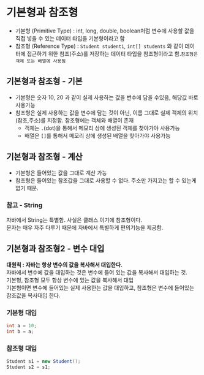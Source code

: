 # 기본형과 참조형
- 기본형 (Primitive Type) : int, long, double, boolean처럼 변수에 사용할 값을 직접 넣을 수 있는 데이터 타입을 기본형이라고 함
- 참조형 (Reference Type) : `Student student1`, `int[] students` 와 같이 데이터에 접근하기 위한 참조(주소)를 저장하는 데이터 타입을 참조형이라고 함.`참조형은 객체 또는 배열에 사용됨`

## 기본형과 참조형 - 기본
- 기본형은 숫자 10, 20 과 같이 실제 사용하는 값을 변수에 담을 수있음, 해당값 바로사용가능
- 참조형은 실제 사용하는 값을 변수에 담는 것이 아닌, 이름 그대로 실제 객체의 위치(참조,주소)를 지정함. 참조형에는 객체와 배열이 존재
    - 객체는 `.`(dot)을 통해서 메모리 상에 생성된 객체를 찾아가야 사용가능
    - 배열은 `[]`를 통해서 메모리 상에 생성된 배열을 찾아가야 사용가능
## 기본형과 참조형 - 계산
- 기본형은 들어있는 값을 그대로 계산 가능
- 참조형은 들어있는 참조값을 그대로 사용할 수 없다. 주소만 가지고는 할 수 있는게 없기 때문.

### 참고 - String
자바에서 String는 특별함. 사실은 클래스 이기에 참조형이다. 
<br> 문자는 매우 자주 다루기 때문에 자바에서 특별하게 편의기능을 제공함.

## 기본형과 참조형2 - 변수 대입
<b>대원칙 : 자바는 항상 변수의 값을 복사해서 대입한다.</b>
<br>자바에서 변수에 값을 대입하는 것은 변수에 들어 있는 값을 복사해서 대입하는 것.
<br>기본형, 참조형 모두 항상 변수에 있는 값을 복사해서 대입
<br>기본형이면 변수에 들어있는 실제 사용한는 값을 대입하고, 참조형은 변수에 들어있는 참조값을 복사대입 한다.

### 기본형 대입
```java
int a = 10;
int b = a;
```
### 참조형 대입
```java
Student s1 = new Student();
Student s2 = s1;
```